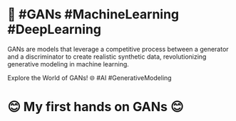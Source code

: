 #  🚀 #GANs #MachineLearning #DeepLearning
GANs are models that leverage a competitive process between a generator and a discriminator to create realistic synthetic data, revolutionizing generative modeling in machine learning.

Explore the World of GANs! 🌐 #AI #GenerativeModeling
# 😊 My first hands on GANs 😊 #

